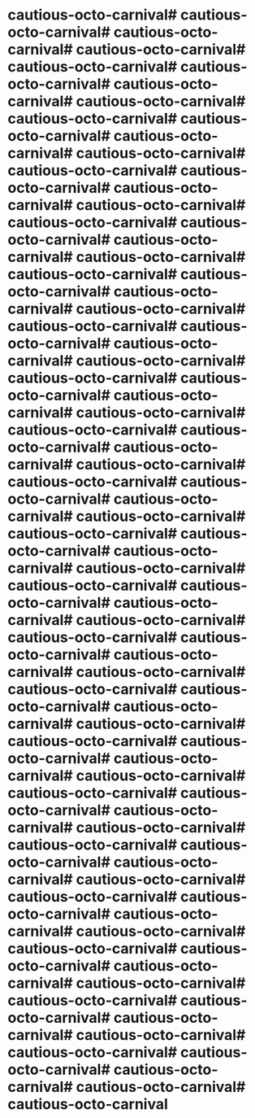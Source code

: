# cautious-octo-carnival# cautious-octo-carnival# cautious-octo-carnival# cautious-octo-carnival# cautious-octo-carnival# cautious-octo-carnival# cautious-octo-carnival# cautious-octo-carnival# cautious-octo-carnival# cautious-octo-carnival# cautious-octo-carnival# cautious-octo-carnival# cautious-octo-carnival# cautious-octo-carnival# cautious-octo-carnival# cautious-octo-carnival# cautious-octo-carnival# cautious-octo-carnival# cautious-octo-carnival# cautious-octo-carnival# cautious-octo-carnival# cautious-octo-carnival# cautious-octo-carnival# cautious-octo-carnival# cautious-octo-carnival# cautious-octo-carnival# cautious-octo-carnival# cautious-octo-carnival# cautious-octo-carnival# cautious-octo-carnival# cautious-octo-carnival# cautious-octo-carnival# cautious-octo-carnival# cautious-octo-carnival# cautious-octo-carnival# cautious-octo-carnival# cautious-octo-carnival# cautious-octo-carnival# cautious-octo-carnival# cautious-octo-carnival# cautious-octo-carnival# cautious-octo-carnival# cautious-octo-carnival# cautious-octo-carnival# cautious-octo-carnival# cautious-octo-carnival# cautious-octo-carnival# cautious-octo-carnival# cautious-octo-carnival# cautious-octo-carnival# cautious-octo-carnival# cautious-octo-carnival# cautious-octo-carnival# cautious-octo-carnival# cautious-octo-carnival# cautious-octo-carnival# cautious-octo-carnival# cautious-octo-carnival# cautious-octo-carnival# cautious-octo-carnival# cautious-octo-carnival# cautious-octo-carnival# cautious-octo-carnival# cautious-octo-carnival# cautious-octo-carnival# cautious-octo-carnival# cautious-octo-carnival# cautious-octo-carnival# cautious-octo-carnival# cautious-octo-carnival# cautious-octo-carnival# cautious-octo-carnival# cautious-octo-carnival# cautious-octo-carnival# cautious-octo-carnival# cautious-octo-carnival# cautious-octo-carnival# cautious-octo-carnival# cautious-octo-carnival# cautious-octo-carnival# cautious-octo-carnival# cautious-octo-carnival# cautious-octo-carnival# cautious-octo-carnival# cautious-octo-carnival
